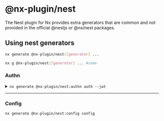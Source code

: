 # @nx-plugin/nest

The Nest plugin for Nx provides extra generators that are common and not provided in the official @nestjs or @nx/nest packages.

## Using nest generators

```sh
nx generate @nx-plugin/nest:[generator] ...

nx g @nx-plugin/nest:[generator] ... #same
```

### Authn

<details>
  <summary>
    <code>nx generate @nx-plugin/nest:authn auth --jwt</code>
  </summary>

```sh
>  NX  Generating @nx-plugin/nest:authn

CREATE libs/auth/README.md
CREATE libs/auth/package.json
CREATE libs/auth/src/index.ts
CREATE libs/auth/tsconfig.json
CREATE libs/auth/tsconfig.lib.json
CREATE libs/auth/project.json
UPDATE workspace.json
UPDATE tsconfig.base.json
CREATE libs/auth/.eslintrc.json
CREATE libs/auth/jest.config.ts
CREATE libs/auth/tsconfig.spec.json
CREATE libs/auth/src/lib/auth.module.ts
CREATE libs/auth/src/lib/auth.controller.ts
CREATE libs/auth/src/lib/auth.service.ts
CREATE libs/auth/src/lib/dto/auth-request.dto.ts
CREATE libs/auth/src/lib/guards/local-auth.guard.ts
CREATE libs/auth/src/lib/interfaces/auth-request.interface.ts
CREATE libs/auth/src/lib/interfaces/user.interface.ts
CREATE libs/auth/src/lib/repositories/user.repository.ts
CREATE libs/auth/src/lib/strategies/local.strategy.ts
CREATE libs/auth/src/lib/config/constants.ts
CREATE libs/auth/src/lib/guards/jwt-auth.guard.ts
CREATE libs/auth/src/lib/strategies/jwt.strategy.ts
UPDATE package.json
```

</details>

---

### Config

```sh
nx generate @nx-plugin/nest:config config
```
